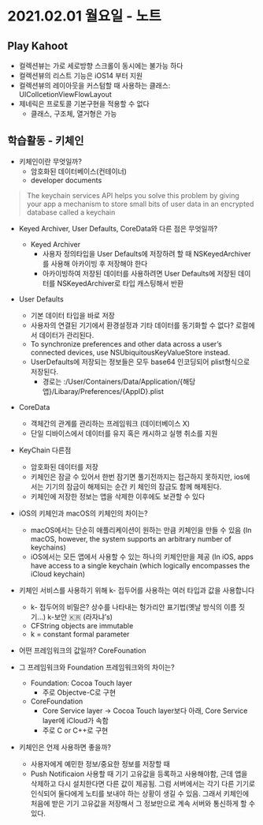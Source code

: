 # 2021.02.01 월요일 - 노트

## Play Kahoot

- 컬렉션뷰는 가로 세로방향 스크롤이 동시에는 불가능 하다
- 컬렉션뷰의 리스트 기능은 iOS14 부터 지원
- 컬렉션뷰의 레이아웃을 커스텀할 때 사용하는 클래스: UICollcetionViewFlowLayout
- 제네릭은 프로토콜 기본구현을 적용할 수 없다
    - 클래스, 구조체, 열거형은 가능

## 학습활동 - 키체인 

- 키체인이란 무엇일까?
    - 암호화된 데이터베이스(컨테이너)
    - developer documents
> The keychain services API helps you solve this problem by giving your app a mechanism to store small bits of user data in an encrypted database called a keychain

- Keyed Archiver, User Defaults, CoreData와 다른 점은 무엇일까?
    - Keyed Archiver
        - 사용자 정의타입을 User Defaults에 저장하려 할 때 NSKeyedArchiver를 사용해 아카이빙 후 저장해야 한다
        - 아카이빙하여 저장된 데이터를 사용하려면 User Defaults에 저장된 데이터를 NSKeyedArchiver로 타입 캐스팅해서 반환
- User Defaults
    - 기본 데이터 타입을 바로 저장
    - 사용자의 연결된 기기에서 환경설정과 기타 데이터를 동기화할 수 없다? 로컬에서 데이터가 관리된다.
    - To synchronize preferences and other data across a user’s connected devices, use NSUbiquitousKeyValueStore instead.
    - UserDefaults에 저장되는 정보들은 모두 base64 인코딩되어 plist형식으로 저장된다.
        - 경로는 :/User/Containers/Data/Application/{해당앱}/Libaray/Preferences/{AppID}.plist 
- CoreData
    - 객체간의 관계를 관리하는 프레임워크 (데이터베이스 X)
    - 단일 디바이스에서 데이터를 유지 혹은 캐시하고 실행 취소를 지원
- KeyChain 다른점
    - 암호화된 데이터를 저장
    - 키체인은 잠글 수 있어서 한번 잠기면 풀기전까지는 접근하지 못하지만, ios에서는 기기의 잠금이 해제되는 순간 키 체인의 잠금도 함께 해제된다.
    - 키체인에 저장한 정보는 앱을 삭제한 이후에도 보관할 수 있다

- iOS의 키체인과 macOS의 키체인의 차이는?
    - macOS에서는 단순히 애플리케이션이 원하는 만큼 키체인을 만들 수 있음
    (In macOS, however, the system supports an arbitrary number of keychains)
    - iOS에서는 모든 앱에서 사용할 수 있는 하나의 키체인만을 제공
(In iOS, apps have access to a single keychain (which logically encompasses the iCloud keychain)

- 키체인 서비스를 사용하기 위해 k- 접두어를 사용하는 여러 타입과 값을 사용합니다
    - k- 접두어의 비밀은? 상수를 나타내는 헝가리안 표기법(옛날 방식의 이름 짓기…)       k-보안 🇰🇷 (라자냐’s)             
    - CFString objects are immutable
	- k = constant formal parameter
- 어떤 프레임워크의 값일까? CoreFounation
- 그 프레임워크와 Foundation 프레임워크와의 차이는? 
    - Foundation: Cocoa Touch layer
        - 주로 Objectve-C로 구현
    - CoreFoundation
        - Core Service layer -> Cocoa Touch layer보다 아래, Core Service layer에 iCloud가 속함
        - 주로 C or C++로 구현
- 키체인은 언제 사용하면 좋을까?
   - 사용자에게 예민한 정보/중요한 정보를 저장할 때
   - Push Notificaion 사용할 때 기기 고유값을 등록하고 사용해야함, 근데 앱을 삭제하고 다시 설치한다면 다른 값이 제공됨. 그럼 서버에서는 각기 다른 기기로 인식되어 둘다에게 노티를 보내야 하는 상황이 생길 수 있음. 그래서 키체인에 처음에 받은 기기 고유값을 저장해서 그 정보만으로 계속 서버와 통신하게 할 수 있다.